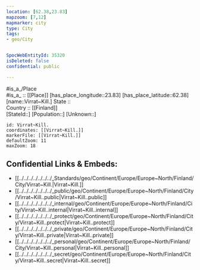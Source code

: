```yaml
---
location: [62.38,23.83] 
mapzoom: [7,12] 
mapmarker: city 
type: City
tags:
- geo/City


SpocWebEntityId: 35320
isDeleted: false
confidential: public

---
```

#is_a_/Place  
#is_a_ :: [[Place]] 
[has_place_longitude::23.83] 
[has_place_latitude::62.38] 
[name::Virrat~Kill.] 
State ::  
Country :: [[Finland]]  
[StateId::] 
[Population::] 
[Unknown::] 


```leaflet
id: Virrat~Kill.
coordinates: [[Virrat~Kill.]] 
markerFile: [[Virrat~Kill.]] 
defaultZoom: 11 
maxZoom: 18
```


## Confidential Links & Embeds: 
- [[../../../../../../../_Standards/geo/Continent/Europe/Europe~North/Finland/City/Virrat~Kill.|Virrat~Kill.]] 
- [[../../../../../../../_public/geo/Continent/Europe/Europe~North/Finland/City/Virrat~Kill..public|Virrat~Kill..public]] 
- [[../../../../../../../_internal/geo/Continent/Europe/Europe~North/Finland/City/Virrat~Kill..internal|Virrat~Kill..internal]] 
- [[../../../../../../../_protect/geo/Continent/Europe/Europe~North/Finland/City/Virrat~Kill..protect|Virrat~Kill..protect]] 
- [[../../../../../../../_private/geo/Continent/Europe/Europe~North/Finland/City/Virrat~Kill..private|Virrat~Kill..private]] 
- [[../../../../../../../_personal/geo/Continent/Europe/Europe~North/Finland/City/Virrat~Kill..personal|Virrat~Kill..personal]] 
- [[../../../../../../../_secret/geo/Continent/Europe/Europe~North/Finland/City/Virrat~Kill..secret|Virrat~Kill..secret]] 
